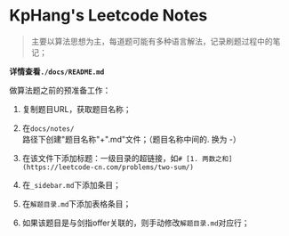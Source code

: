 # KpHang's Leetcode Notes

> 主要以算法思想为主，每道题可能有多种语言解法，记录刷题过程中的笔记；

**详情查看`./docs/README.md`**

做算法题之前的预准备工作：

1. 复制题目URL，获取题目名称；

2. 在`docs/notes/`路径下创建"题目名称"+".md"文件；（题目名称中间的. 换为 -）

3. 在该文件下添加标题：一级目录的超链接，如`# [1. 两数之和](https://leetcode-cn.com/problems/two-sum/)`

4. 在`_sidebar.md`下添加条目；

5. 在`解题目录.md`下添加表格条目；

6. 如果该题目是与剑指offer关联的，则手动修改`解题目录.md`对应行；

   

